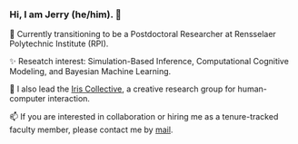### Hi, I am Jerry (he/him). 👋

🔭 Currently transitioning to be a Postdoctoral Researcher at Rensselaer Polytechnic Institute (RPI).

✨ Reseatch interest: Simulation-Based Inference, Computational Cognitive Modeling, and Bayesian Machine Learning. 

🌱 I also lead the [Iris Collective](https://github.com/iris-collective), a creative research group for human-computer interaction.

📫 If you are interested in collaboration or hiring me as a tenure-tracked faculty member, please contact me by [mail](aca.jerryh@gmail.com).


<!--
**jerrymhuang/jerrymhuang** is a ✨ _special_ ✨ repository because its `README.md` (this file) appears on your GitHub profile.

Here are some ideas to get you started:

- 🔭 I’m currently working on ...
- 🌱 I’m currently learning ...
- 👯 I’m looking to collaborate on ...
- 🤔 I’m looking for help with ...
- 💬 Ask me about ...
- 📫 How to reach me: ...
- 😄 Pronouns: ...
- ⚡ Fun fact: ...
-->
